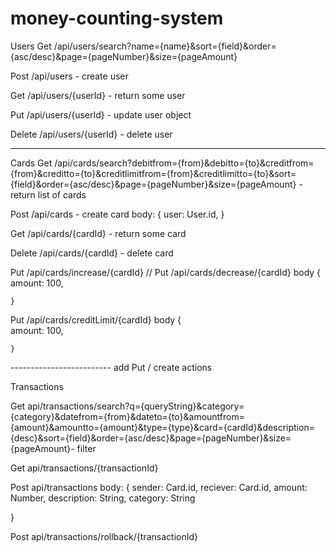 # money-counting-system

Users
Get /api/users/search?name={name}&sort={field}&order={asc/desc}&page={pageNumber}&size={pageAmount}

Post /api/users - create user

Get /api/users/{userId} - return some user

Put /api/users/{userId} - update user object

Delete /api/users/{userId} - delete user

------------------------

Cards
Get /api/cards/search?debitfrom={from}&debitto={to}&creditfrom={from}&creditto={to}&creditlimitfrom={from}&creditlimitto={to}&sort={field}&order={asc/desc}&page={pageNumber}&size={pageAmount} - return list of cards

Post /api/cards - create card
body:
{
	user: User.id,
}

Get /api/cards/{cardId} - return some card

Delete /api/cards/{cardId} - delete card

Put /api/cards/increase/{cardId} // 
Put /api/cards/decrease/{cardId}
	body 
	{   
		amount: 100,
		
	}
	
Put /api/cards/creditLimit/{cardId}
body 
	{   
		amount: 100,
		
	}

------------------------- add Put / create actions

Transactions


Get api/transactions/search?q={queryString}&category={category}&datefrom={from}&dateto={to}&amountfrom={amount}&amountto={amount}&type={type}&card={cardId}&description={desc}&sort={field}&order={asc/desc}&page={pageNumber}&size={pageAmount}- filter 


Get api/transactions/{transactionId}

Post api/transactions
body:
{
	sender: Card.id,
	reciever: Card.id,
	amount: Number,
	description: String,
	category: String

}

Post api/transactions/rollback/{transactionId}


